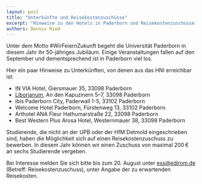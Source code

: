 ```yaml
---
layout: post
title: "Unterkünfte und Reisekostenzuschüsse"
excerpt: "Hinweise zu den Hotels in Paderborn und Reisekostenzuschüsse für Studierende"
authors: Dennis Ried
---
```


Unter dem Motto #WirFeiernZukunft begeht die Universität Paderborn in diesem Jahr ihr 50-jähriges Jubiläum. Einige Veranstaltungen fallen auf den September und dementsprechend ist in Paderborn viel los.

Hier ein paar Hinweise zu Unterkünften, von denen aus das HNI erreichbar ist:


- IN VIA Hotel, Giersmauer 35, 33098 Paderborn
- [Liborianum](https://www.liborianum.de/zimmer-angebote), An den Kapuzinern 5–7, 33098 Paderborn
- ibis Paderborn City, Paderwall 1-5, 33102 Paderborn
- Welcome Hotel Paderborn, Fürstenweg 13, 33102 Paderborn
- Arthotel ANA Fleur Hathumarstraße 22, 33098 Paderborn
- Best Western Plus Arosa Hotel, Westernmauer 38, 33098 Paderborn


Studierende, die nicht an der UPB oder der HfM Detmold eingeschrieben sind, haben die Möglichkeit sich auf einen Reisekostenzuschuss zu bewerben. In diesem Jahr können wir einen Zuschuss von maximal 200&thinsp;€ an sechs Studierende vergeben.

Bei Interesse melden Sie sich bitte bis zum 20. August unter [ess@edirom.de] 
(Betreff: Reisekostenzuschuss), unter Angabe der zu erwartenden Reisekosten.

[ess@edirom.de]: mailto:ess@edirom.de?subject=Reisekostenzuschuss
